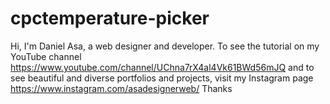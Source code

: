 # cpctemperature-picker
Hi, I'm Daniel Asa, a web designer and developer. To see the tutorial on my YouTube channel https://www.youtube.com/channel/UChna7rX4al4Vk61BWd56mJQ and to see beautiful and diverse portfolios and projects, visit my Instagram page https://www.instagram.com/asadesignerweb/ Thanks
